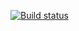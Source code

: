 [![Build status](https://build.appcenter.ms/v0.1/apps/830b9bca-0a82-4669-8fe1-da8d09be1ce3/branches/dev/badge)](https://appcenter.ms)
